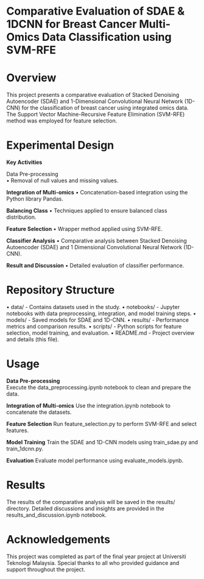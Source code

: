 # Comparative Evaluation of SDAE & 1DCNN for Breast Cancer Multi-Omics Data Classification using SVM-RFE

# Overview
This project presents a comparative evaluation of Stacked Denoising Autoencoder (SDAE) and 1-Dimensional Convolutional Neural Network (1D-CNN) for the classification of breast cancer using integrated omics data. The Support Vector Machine-Recursive Feature Elimination (SVM-RFE) method was employed for feature selection.

# Experimental Design

**Key Activities**

Data Pre-processing   
• Removal of null values and missing values.

**Integration of Multi-omics**
• Concatenation-based integration using the Python library Pandas.

**Balancing Class**
• Techniques applied to ensure balanced class distribution.

**Feature Selection**
• Wrapper method applied using SVM-RFE.

**Classifier Analysis**
• Comparative analysis between Stacked Denoising Autoencoder (SDAE) and 1 Dimensional Convolutional Neural Network (1D-CNN).

**Result and Discussion**
• Detailed evaluation of classifier performance.

# Repository Structure
• data/ - Contains datasets used in the study.
• notebooks/ - Jupyter notebooks with data preprocessing, integration, and model training steps.
• models/ - Saved models for SDAE and 1D-CNN.
• results/ - Performance metrics and comparison results.
• scripts/ - Python scripts for feature selection, model training, and evaluation.
• README.md - Project overview and details (this file).

# Usage

**Data Pre-processing**  
Execute the data_preprocessing.ipynb notebook to clean and prepare the data.

**Integration of Multi-omics**
Use the integration.ipynb notebook to concatenate the datasets.

**Feature Selection**
Run feature_selection.py to perform SVM-RFE and select features.

**Model Training**
Train the SDAE and 1D-CNN models using train_sdae.py and train_1dcnn.py.

**Evaluation**
Evaluate model performance using evaluate_models.ipynb.

# Results
The results of the comparative analysis will be saved in the results/ directory. Detailed discussions and insights are provided in the results_and_discussion.ipynb notebook.

# Acknowledgements
This project was completed as part of the final year project at Universiti Teknologi Malaysia. Special thanks to all who provided guidance and support throughout the project.
